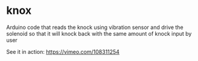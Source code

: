 knox
====

Arduino code that reads the knock using vibration sensor and drive the solenoid so that it will knock back with the same amount of knock input by user

See it in action: https://vimeo.com/108311254
